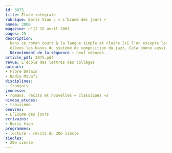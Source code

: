 ```yaml
---
id: 3875
title: Étude intégrale
rubrique: Boris Vian : « L’Écume des jours »
annee: 2000
magazine: n°12 15 avril 2001
pages: 25
description: 
  Dans ce roman court à la langue simple et claire (si l’on excepte les jeux de mots !), la musique, la satire, l’humour et l’amour trouvent leur place de manière fantaisiste, décalée et cependant émouvante. Un rapprochement entre l’écriture de Boris Vian et la structure musicale du jazz permet de travailler en interdisciplinarité avec le professeur d’éducation musicale, qui pourra enseigner aux
  élèves les bases du système de composition du jazz. Cela donne aussi la possibilité de montrer la diversité des talents de l’auteur, à la fois compositeur, chanteur et écrivain. « L’Écume des jours » oscille habilement entre fantaisie et désespoir. L’apparente simplicité du roman cache une structure narrative complexe et un sens ambigu, l’humour voile toujours pudiquement l’aspect tragique. C’est en fait un roman à l’image du jazz, bercé par des improvisations qui semblent n’être nées d’aucun effort de composition…
  Déroulement de la séquence : neuf séances.
article_pdf: 3875.pdf
revue: L’école des lettres des collèges
auteurs:
- Flore Delain
- Nadia Mouafi
disciplines:
- français
jeunesse:
- romans, récits et nouvelles « classiques »s
niveau_etudes:
- troisième
oeuvres:
- L’Écume des jours
ecrivains:
- Boris Vian
programmes:
- lecture - récits du 20e siècle
siecles:
- 20e siècle
---
```

